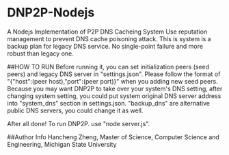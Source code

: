# DNP2P-Nodejs
A Nodejs Implementation of P2P DNS Cacheing System
Use reputation management to prevent DNS cache poisoning attack.
This is system is a backup plan for legacy DNS service. No single-point failure and more robust than legacy one.

##HOW TO RUN
Before running it, you can set initialization peers (seed peers) and legacy DNS server in "settings.json".
Please follow the format of "{"host":(peer host),"port":(peer port)}" when you adding new seed peers.
Because you may want DNP2P to take over your system's DNS setting, after changing system setting, you could put system original DNS server address into "system_dns" section in settings.json. "backup_dns" are alternative public DNS servers, you could change it as well.

After all done!
To run DNP2P. use "node server.js".

##Author Info
Hancheng Zheng, Master of Science, Computer Science and Engineering, Michigan State University
